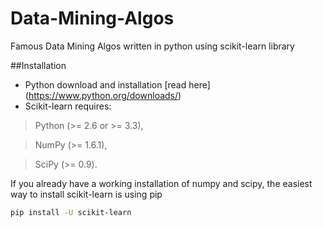 # Data-Mining-Algos
Famous Data Mining Algos written in python using scikit-learn library 

##Installation
- Python download and installation [read here] (https://www.python.org/downloads/)
- Scikit-learn requires:

> Python (>= 2.6 or >= 3.3),

> NumPy (>= 1.6.1),

> SciPy (>= 0.9).

If you already have a working installation of numpy and scipy, the easiest way to install scikit-learn is using pip
```sh
pip install -U scikit-learn
```
